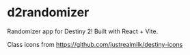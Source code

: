 # d2randomizer

Randomizer app for Destiny 2!
Built with React + Vite.

Class icons from https://github.com/justrealmilk/destiny-icons

